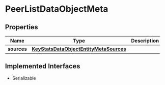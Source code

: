 

# PeerListDataObjectMeta


## Properties

Name | Type | Description | Notes
------------ | ------------- | ------------- | -------------
**sources** | [**KeyStatsDataObjectEntityMetaSources**](KeyStatsDataObjectEntityMetaSources.md) |  |  [optional]


## Implemented Interfaces

* Serializable


